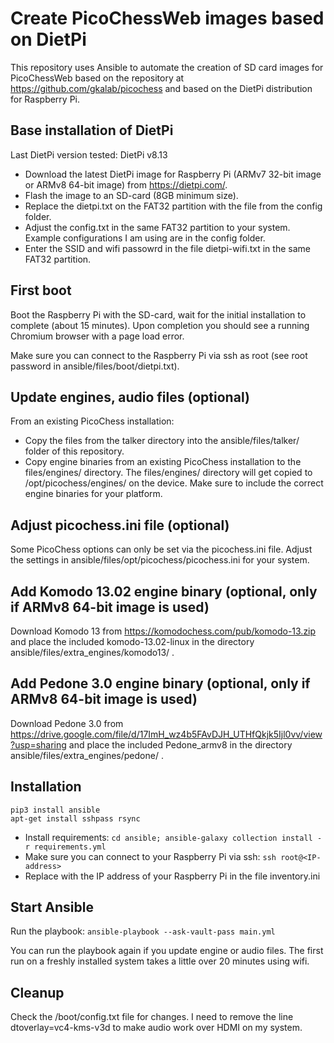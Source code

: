 # Create PicoChessWeb images based on DietPi

This repository uses Ansible to automate the creation of SD card images for PicoChessWeb based on the repository at https://github.com/gkalab/picochess and based on the DietPi distribution for Raspberry Pi.

## Base installation of DietPi

Last DietPi version tested: DietPi v8.13

* Download the latest DietPi image for Raspberry Pi (ARMv7 32-bit image or ARMv8 64-bit image) from https://dietpi.com/.
* Flash the image to an SD-card (8GB minimum size).
* Replace the dietpi.txt on the FAT32 partition with the file from the config folder.
* Adjust the config.txt in the same FAT32 partition to your system. Example configurations I am using are in the config folder.
* Enter the SSID and wifi passowrd in the file dietpi-wifi.txt in the same FAT32 partition.

## First boot

Boot the Raspberry Pi with the SD-card, wait for the initial installation to complete (about 15 minutes). Upon completion you should see a running Chromium browser with a page load error.

Make sure you can connect to the Raspberry Pi via ssh as root (see root password in ansible/files/boot/dietpi.txt).

## Update engines, audio files (optional)

From an existing PicoChess installation:
* Copy the files from the talker directory into the ansible/files/talker/ folder of this repository.
* Copy engine binaries from an existing PicoChess installation to the files/engines/ directory. The files/engines/ directory will get copied to /opt/picochess/engines/ on the device. Make sure to include the correct engine binaries for your platform.

## Adjust picochess.ini file (optional)

Some PicoChess options can only be set via the picochess.ini file. Adjust the settings in ansible/files/opt/picochess/picochess.ini for your system.

## Add Komodo 13.02 engine binary (optional, only if ARMv8 64-bit image is used)

Download Komodo 13 from https://komodochess.com/pub/komodo-13.zip and place the included komodo-13.02-linux in the directory ansible/files/extra_engines/komodo13/ .

## Add Pedone 3.0 engine binary (optional, only if ARMv8 64-bit image is used)

Download Pedone 3.0 from https://drive.google.com/file/d/17ImH_wz4b5FAvDJH_UTHfQkjk5Ijl0vv/view?usp=sharing and place the included Pedone_armv8 in the directory ansible/files/extra_engines/pedone/ .

## Installation

```shell
pip3 install ansible
apt-get install sshpass rsync
```

* Install requirements: `cd ansible; ansible-galaxy collection install -r requirements.yml`
* Make sure you can connect to your Raspberry Pi via ssh: `ssh root@<IP-address>`
* Replace <raspberrypi-address> with the IP address of your Raspberry Pi in the file inventory.ini

## Start Ansible

Run the playbook: `ansible-playbook --ask-vault-pass main.yml`

You can run the playbook again if you update engine or audio files. The first run on a freshly installed system takes a little over 20 minutes using wifi.

## Cleanup

Check the /boot/config.txt file for changes. I need to remove the line
dtoverlay=vc4-kms-v3d
to make audio work over HDMI on my system.
